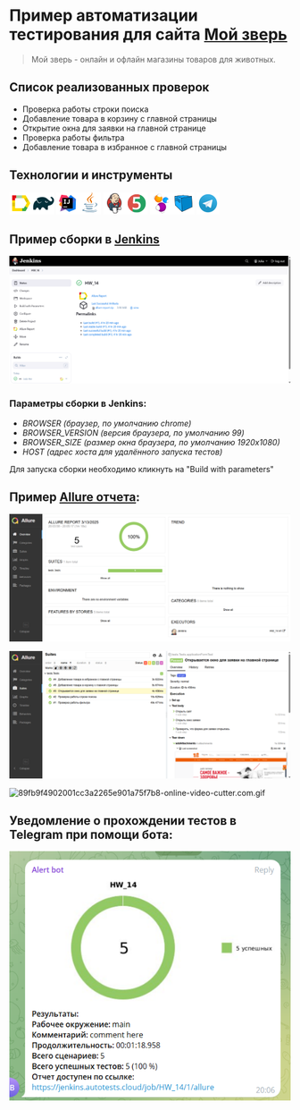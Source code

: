 # Пример автоматизации тестирования для сайта [Мой зверь](https://moizver.com/)
> Мой зверь - онлайн и офлайн магазины товаров для животных.
## Список реализованных проверок

- Проверка работы строки поиска
- Добавление товара в корзину с главной страницы
- Открытие окна для заявки на главной странице
- Проверка работы фильтра
- Добавление товара в избранное с главной страницы

## Технологии и инструменты
 
![Allure_Report.png](images/Allure_Report.png)![Gradle.png](images/Gradle.png)
![Intelij_IDEA.png](images/Intelij_IDEA.png)![Java.png](images/Java.png)
![Jenkins.png](images/Jenkins.png)![JUnit5.png](images/JUnit5.png)
![Selenide.png](images/Selenide.png)![Selenoid.png](images/Selenoid.png)
![Telegram.png](images/Telegram.png)

## Пример сборки в [Jenkins](https://jenkins.autotests.cloud/job/HW_14/)
![Сборка Jenkins.png](images/%D0%A1%D0%B1%D0%BE%D1%80%D0%BA%D0%B0%20Jenkins.png)

### **Параметры сборки в Jenkins:**

- *BROWSER (браузер, по умолчанию chrome)*
- *BROWSER_VERSION (версия браузера, по умолчанию 99)*
- *BROWSER_SIZE (размер окна браузера, по умолчанию 1920x1080)*
- *HOST (адрес хоста для удалённого запуска тестов)*

Для запуска сборки необходимо кликнуть на "Build with parameters"

## Пример [Allure отчета](https://jenkins.autotests.cloud/job/HW_14/1/allure/#suites/d79b8be9aafce2a36fa3331c2ea726cc/193e75380c86ce80/):

![Allure отчет.png](images/Allure%20%D0%BE%D1%82%D1%87%D0%B5%D1%82.png)

![Снимок экрана 2025-03-14 004618.png](images/%D0%A1%D0%BD%D0%B8%D0%BC%D0%BE%D0%BA%20%D1%8D%D0%BA%D1%80%D0%B0%D0%BD%D0%B0%202025-03-14%20004618.png)

![89fb9f4902001cc3a2265e901a75f7b8-_online-video-cutter.com_.gif](images/89fb9f4902001cc3a2265e901a75f7b8-_online-video-cutter.com_.gif)
## Уведомление о прохождении тестов в Telegram при помощи бота:

![Снимок экрана 2025-03-14 004846.png](images/%D0%A1%D0%BD%D0%B8%D0%BC%D0%BE%D0%BA%20%D1%8D%D0%BA%D1%80%D0%B0%D0%BD%D0%B0%202025-03-14%20004846.png)
